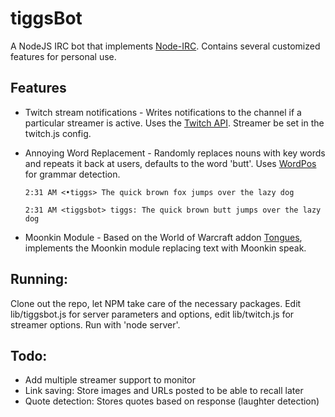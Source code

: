 # tiggsBot

A NodeJS IRC bot that implements [Node-IRC](https://github.com/martynsmith/node-irc). Contains several customized features for personal use. 

## Features
+ Twitch stream notifications - Writes notifications to the channel if a particular streamer is active. Uses the [Twitch API](https://github.com/justintv/Twitch-API). Streamer be set in the twitch.js config. 
+ Annoying Word Replacement - Randomly replaces nouns with key words and repeats it back at users, defaults to the word 'butt'. Uses [WordPos](https://github.com/moos/wordpos) for grammar detection.

  `2:31 AM <•tiggs> The quick brown fox jumps over the lazy dog`

  `2:31 AM <tiggsbot> tiggs: The quick brown butt jumps over the lazy dog`

+ Moonkin Module - Based on the World of Warcraft addon [Tongues](http://www.curse.com/addons/wow/tongues), implements the Moonkin module replacing text with Moonkin speak.


## Running:
Clone out the repo, let NPM take care of the necessary packages. Edit lib/tiggsbot.js for server parameters and options, edit lib/twitch.js for streamer options. Run with 'node server'. 

## Todo:
+ Add multiple streamer support to monitor
+ Link saving: Store images and URLs posted to be able to recall later
+ Quote detection: Stores quotes based on response (laughter detection)
